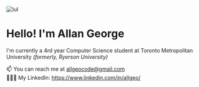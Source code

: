![lul](https://user-images.githubusercontent.com/62227321/196005514-bf38a6dc-0191-472d-8100-5b54fd359f43.png)


<div align="left">
  <h1> Hello! I'm <strong> Allan George </strong>  </h1>
  <p> I'm currently a 4rd year Computer Science student at Toronto Metropolitan University <i>(formerly, Ryerson University)</i>  </p>

  📫 You can reach me at allgeocode@gmail.com <br>
  👨🏽‍💻 My LinkedIn: https://www.linkedin.com/in/allgeo/
</div>
